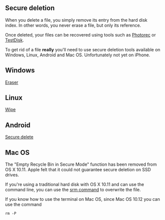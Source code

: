 Secure deletion
-------------------

When you delete a file, you simply remove its entry from the hard disk index. In other words, you never erase a file, but only its reference.


Once deleted, your files can be recovered using tools such as [Photorec](https://www.cgsecurity.org/wiki/PhotoRec) or [TestDisk](https://www.cgsecurity.org/wiki/TestDisk). 


To get rid of a file **really** you'll need to use secure deletion tools available on Windows, Linux, Android and Mac OS. Unfortunately not yet on iPhone.


Windows
----
[Eraser](https://sourceforge.net/projects/eraser/files/latest/download)


Linux
----
[Wipe](https://linux.die.net/man/1/wipe)


Android
-----
[Secure delete](https://play.google.com/store/apps/details?id=com.peterhohsy.securedelete)


Mac OS
------

The "Empty Recycle Bin in Secure Mode" function has been removed from OS X 10.11. Apple felt that it could not guarantee secure deletion on SSD drives.

If you're using a traditional hard disk with OS X 10.11 and can use the command line, you can use the [srm command](http://www.macworld.com/article/3005796/operating-systems/how-to-replace-secure-empty-trash-in-os-x-el-capitan.html) to overwrite the file.


If you know how to use the terminal on Mac OS, since Mac OS 10.12 you can use the command 

    rm -P

